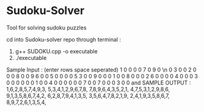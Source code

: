 # Sudoku-Solver
Tool for solving sudoku puzzles

cd into Sudoku-solver repo through terminal :

1. g++ SUDOKU.cpp -o executable
2. ./executable

Sample Input : (enter rows space seperated)
1 0 0 0 0 7 0 9 0 \n
0 3 0 0 2 0 0 0 8
0 0 9 6 0 0 5 0 0
0 0 5 3 0 0 9 0 0
0 1 0 0 8 0 0 0 2
6 0 0 0 0 4 0 0 0
3 0 0 0 0 0 0 1 0
0 4 0 0 0 0 0 0 7
0 0 7 0 0 0 3 0 0
and 
SAMPLE OUTPUT :
1,6,2,8,5,7,4,9,3,
5,3,4,1,2,9,6,7,8,
7,8,9,6,4,3,5,2,1,
4,7,5,3,1,2,9,8,6,
9,1,3,5,8,6,7,4,2,
6,2,8,7,9,4,1,3,5,
3,5,6,4,7,8,2,1,9,
2,4,1,9,3,5,8,6,7,
8,9,7,2,6,1,3,5,4,

